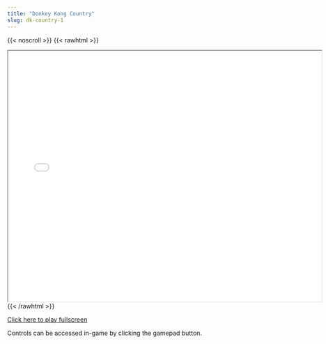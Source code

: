 ```yaml
---
title: "Donkey Kong Country"
slug: dk-country-1
---
```


{{< noscroll >}}
{{< rawhtml >}}
<iframe width="720" height="576" name="iframe" src="/cjs-garchive/dk-country-1/index.html"></iframe>
{{< /rawhtml >}}

[Click here to play fullscreen](/cjs-garchive/dk-country-1)

Controls can be accessed in-game by clicking the gamepad button.
